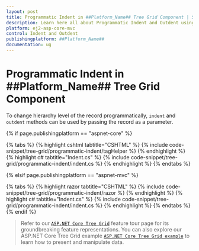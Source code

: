 ```yaml
---
layout: post
title: Programmatic Indent in ##Platform_Name## Tree Grid Component | Syncfusion
description: Learn here all about Programmatic Indent and Outdent using button in Syncfusion ##Platform_Name## Tree Grid component and much more.
platform: ej2-asp-core-mvc
control: Indent and Outdent
publishingplatform: ##Platform_Name##
documentation: ug
---
```


# Programmatic Indent in ##Platform_Name## Tree Grid Component

To change hierarchy level of the record programmatically, `indent` and `outdent` methods can be used by passing the record as a parameter.

{% if page.publishingplatform == "aspnet-core" %}

{% tabs %}
{% highlight cshtml tabtitle="CSHTML" %}
{% include code-snippet/tree-grid/programmatic-indent/tagHelper %}
{% endhighlight %}
{% highlight c# tabtitle="Indent.cs" %}
{% include code-snippet/tree-grid/programmatic-indent/indent.cs %}
{% endhighlight %}
{% endtabs %}

{% elsif page.publishingplatform == "aspnet-mvc" %}

{% tabs %}
{% highlight razor tabtitle="CSHTML" %}
{% include code-snippet/tree-grid/programmatic-indent/razor %}
{% endhighlight %}
{% highlight c# tabtitle="Indent.cs" %}
{% include code-snippet/tree-grid/programmatic-indent/indent.cs %}
{% endhighlight %}
{% endtabs %}
{% endif %}

>Refer to our [`ASP.NET Core Tree Grid`](https://www.syncfusion.com/aspnet-core-ui-controls/tree-grid) feature tour page for its groundbreaking feature representations. You can also explore our ASP.NET Core Tree Grid example [`ASP.NET Core Tree Grid example`](https://ej2.syncfusion.com/aspnetcore/TreeGrid/Overview#/material) to learn how to present and manipulate data.
